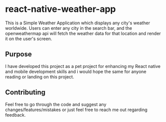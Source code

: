# react-native-weather-app
This is a Simple Weather Application which displays any city's weather worldwide. Users can enter any city in the search bar, and the openweathermap api will fetch the weather data for that location and render it on the user's screen.



## Purpose

I have developed this project as a pet project for enhancing my React native and mobile development skills and i would hope the same for anyone reading or landing on this project.


## Contributing

Feel free to go through the code and suggest any changes/features/mistakes or just feel free to reach me out regarding feedback.
